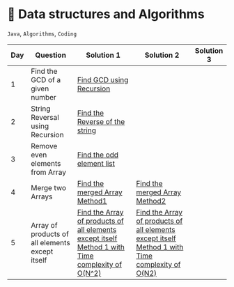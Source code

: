 # :rocket: Data structures and Algorithms

`Java`, `Algorithms`, `Coding`




| Day | Question | Solution 1 | Solution 2 | Solution 3|
|----|-------|-------|-----|-----|
| 1 | Find the GCD of a given number | [Find GCD using Recursion](Recursion/FindGCD.java) | | |
| 2 | String Reversal using Recursion | [Find the Reverse of the string](String/StringReverse.java)| | |
| 3 | Remove even elements from Array | [Find the odd element list](Arrays/TestPrimeNumbers/Arrays/RemoveEvenElements.java)| | | 
| 4 | Merge two Arrays | [Find the merged Array Method1](Arrays/TestPrimeNumbers/Arrays/MergeTwoArrays.java)| [Find the merged Array Method2](Arrays/TestPrimeNumbers/Arrays/AnotherMergeArrays.java) | |
| 5 | Array of products of all elements except itself | [Find the Array of products of all elements except itself Method 1 with Time complexity of O(N^2)](Arrays/TestPrimeNumbers/Arrays/ProductExceptTheElement.java)| [Find the Array of products of all elements except itself Method 1 with Time complexity of O(N2)](Arrays/TestPrimeNumbers/Arrays/ProductExceptElementItself.java)| |
